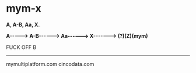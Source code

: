 # mym-x
**A, A-B, Aa, X.**



**A-----> A-B------> Aa------> X-------> (?)(Z)(mym)**




FUCK OFF B






____________________________________________________________________
mymultiplatform.com
cincodata.com
